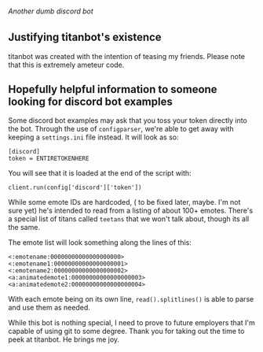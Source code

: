 ###### Another dumb discord bot

## Justifying titanbot's existence
titanbot was created with the intention of teasing my friends. Please note that this is extremely ameteur code.

## Hopefully helpful information to someone looking for discord bot examples
Some discord bot examples may ask that you toss your token directly into the bot. Through the use of `configparser`, we're able to get away with keeping a `settings.ini` file instead. It will look as so:

```
[discord]
token = ENTIRETOKENHERE
```

You will see that it is loaded at the end of the script with:

```
client.run(config['discord']['token'])
```

While some emote IDs are hardcoded, ( to be fixed later, maybe. I'm not sure yet) he's intended to read from a listing of about 100+ emotes. There's a special list of titans called `teetans` that we won't talk about, though its all the same.

The emote list will look something along the lines of this:

```
<:emotename:00000000000000000000>
<:emotename1:00000000000000000001>
<:emotename2:00000000000000000002>
<a:animatedemote1:00000000000000000003>
<a:animatedemote2:00000000000000000004>
```

With each emote being on its own line, `read().splitlines()` is able to parse and use them as needed.

While this bot is nothing special, I need to prove to future employers that I'm capable of using git to some degree. Thank you for taking out the time to peek at titanbot. He brings me joy.
